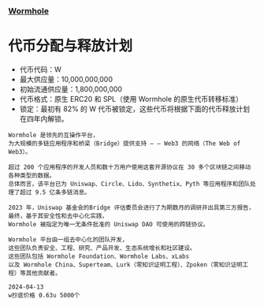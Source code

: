 ### [Wormhole](https://wormhole.com)

# 代币分配与释放计划

- 代币代码：W
- 最大供应量：10,000,000,000
- 初始流通供应量：1,800,000,000
- 代币格式：原生 ERC20 和 SPL（使用 Wormhole 的原生代币转移标准）
- 锁定：最初有 82% 的 W 代币被锁定，这些代币将根据下面的代币释放计划在四年内解锁。

```
Wormhole 是领先的互操作平台，
为大规模的多链应用程序和桥梁（Bridge）提供支持 — — Web3 的网络（The Web of Web3）。

超过 200 个应用程序的开发人员和数十万用户使用这套开源协议在 30 多个区块链之间移动各种类型的数据。
总体而言，该平台已为 Uniswap、Circle、Lido、Synthetix、Pyth 等应用程序和团队处理了超过 9.5 亿条多链消息。

2023 年，Uniswap 基金会的Bridge 评估委员会进行了为期数月的调研并出具第三方报告，
最终，基于其安全性和去中心化实践，
Wormhole 被指定为唯一无条件批准的 Uniswap DAO 可使用的跨链协议。

Wormhole 平台由一组去中心化的团队开发，
这些团队负责安全、工程、研究、产品开发、生态系统增长和社区建设。
这些团队包括 Wormhole Foundation、Wormhole Labs、xLabs
以及 Wormhole China、Superteam、Lurk（零知识证明工程）、Zpoken（零知识证明工程）等其他贡献者。
```
```
2024-04-13
w抄底价格 0.63u 5000个
```

